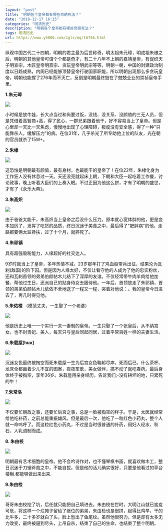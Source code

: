 ```yaml
---
layout: "post"
title: "明朝各个皇帝都有哪些奇葩死法？"
date: "2018-12-17 16:15"
categories: "明清历史"
description: "明朝各个皇帝都有哪些奇葩死法？"
tags: 明清历史
url: https://www.y5000.com/zgls/mq/16746.html
---
```






纵观中国古代二十四朝，明朝的君主最为后世称奇，明太祖朱元璋，明成祖朱棣之后，明朝的其他皇帝可谓个个都是奇才，有二十八年不上朝的嘉靖皇帝，有促织天子明宣宗，木匠皇帝明熹宗、贪玩皇帝明武宗等等，明朝一朝，中国的封建政治制度以日趋成熟，内阁已经能够顶替皇帝行驶国家职能，所以明朝出现那么多贪玩皇帝，明朝也能撑了276年而不灭亡，反倒是明朝最终毁在了兢兢业业的崇祯皇帝手里。

**1.朱元璋**

![](https://img.y5000.com/uploads/allimg/170313/13291531U-0.jpg)

小时候是放牛娃，长大点当过和尚要过饭，没钱、没关系、没颜值的三无人员，但是凭借着高智商+高，得了民心，一群兄弟跟着他干，好不容易当上了皇帝。但是心里却一天比一天焦虑，慢慢地出现了心理障碍，极度没有安全感，得了一种"只能靠杀人，缓解压力"的病。在位31年，几乎杀光了所专助他上位的队友，光在朝的官员就杀了15W+。

**2.朱棣**

![](https://img.y5000.com/uploads/allimg/170313/1329151J6-1.jpg)

这恐怕是明朝最有颜值，最有身材，也最能干的皇帝了！在位22年，朱棣化身为工作狂人没有休息过一天。天还没亮就起床上朝，下朝和大臣一起吃着工作餐，讨论政事，晚上听着大臣们的上奏入眠。不过正因为他这么拼，才有了明朝的盛世，才有了《永乐大典》。

**3.朱高炽**

![](https://img.y5000.com/uploads/allimg/170313/1329153463-2.jpg)

由于爸爸太能干，朱高炽当上皇帝之后没什么压力。原本就心宽体胖的他，更是变本加厉了，发挥了吃货的品质，终日沉迷于美食之中，最后得了"肥胖病"的他，走路都要俩太监搀扶，过了十个月，就猝死了。

**4.朱祁镇**

具有超强吸粉能力，人缘超好的社交达人。

9岁时就当上了皇帝，多年热情不减，23岁那年打了鸡血般带兵出征，结果沦为瓦剌(敌国)的阶下囚。但是因为人缘太好，不仅让看守他的人成为了他的忠实粉丝，还和瓦剌首领的弟弟伯颜帖木儿结下了深厚的友谊。不仅经常带牛肉羊肉给他加餐、帮他过生日，还派自己的贴身侍女去服侍他。一年后，首领放走了朱祁镇，首领的弟弟伯颜帖木儿依依不舍地送了一程又一程，哭着对他说：。我的皇帝今日进去了，再几时得见他。

**5.朱佑樘** （模范丈夫，一生娶了一个老婆）

![](https://img.y5000.com/uploads/allimg/170313/13291552X-3.jpg)

他是历史上唯一一个实行一夫一妻制的皇帝。一生只娶了一个张皇后，从不纳宫女，也不封贵妃、美人，每天只与皇后同起同居，过着平常百姓一样的夫妻生活。

**6.朱载垕[huo]**

![](https://img.y5000.com/uploads/allimg/170313/13291522c-4.jpg)

沉迷女色最终被掏空而死朱载垕一生为后宫女色鞠躬尽瘁，死而后已。什么茶杯、龙床全都画着少儿不宜的图案，夜夜笙歌，美女做伴，搞不动了就吃春药。最后身体终于被掏空，享年36岁。朱载垕用亲身经历，告诉我们;-没有耕坏的地，只累死的牛！

**7.朱常洛**

![](https://img.y5000.com/uploads/allimg/170313/132915J42-5.jpg)

不仅要忙朝政之事，还要忙后宫之事，总是一脸被掏空的样子。于是，太医就经常给他吃补药，之前总能重振雄风。但是最后一次，他吃了一粒红色小药丸，整个人就一命呜呼了。而这粒红色小药丸，不过是当时很普通的补药，用妇人经水、秋石、人乳调制而成。

**8\. 朱由校**

![](https://img.y5000.com/uploads/allimg/170313/13291554U-6.jpg)

明朝最有艺术细胞的皇帝。他不会吟诗作对，也不懂琴棋书画，就喜欢做木工，整日沉迷于刀锯斧凿之中，不能自拔。但是他的活儿确实很好，只要是他看过的亭台楼榭.都能够做出来出来.

**9.朱由检**

![](https://img.y5000.com/uploads/allimg/170313/1329151N2-7.jpg)

哥哥朱由校挖了坑，后任就只能把自己填进去。朱由校在世时，大明江山就已岌岌可危，将这样一个烂摊子留给了继位的弟弟，朱由检也是很拼，起得比鸡早，干的比牛多，二十多岁就白了头，脸上愁出了鱼尾纹。虽然他很努力，但是却有太多无力改变，最终被逼到尽头，上吊自杀，结束了自己的生命，也结束了整个明朝。
